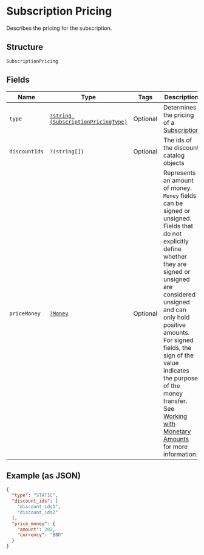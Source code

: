 
# Subscription Pricing

Describes the pricing for the subscription.

## Structure

`SubscriptionPricing`

## Fields

| Name | Type | Tags | Description | Getter | Setter |
|  --- | --- | --- | --- | --- | --- |
| `type` | [`?string (SubscriptionPricingType)`](../../doc/models/subscription-pricing-type.md) | Optional | Determines the pricing of a [Subscription](../../doc/models/subscription.md) | getType(): ?string | setType(?string type): void |
| `discountIds` | `?(string[])` | Optional | The ids of the discount catalog objects | getDiscountIds(): ?array | setDiscountIds(?array discountIds): void |
| `priceMoney` | [`?Money`](../../doc/models/money.md) | Optional | Represents an amount of money. `Money` fields can be signed or unsigned.<br>Fields that do not explicitly define whether they are signed or unsigned are<br>considered unsigned and can only hold positive amounts. For signed fields, the<br>sign of the value indicates the purpose of the money transfer. See<br>[Working with Monetary Amounts](https://developer.squareup.com/docs/build-basics/working-with-monetary-amounts)<br>for more information. | getPriceMoney(): ?Money | setPriceMoney(?Money priceMoney): void |

## Example (as JSON)

```json
{
  "type": "STATIC",
  "discount_ids": [
    "discount_ids1",
    "discount_ids2"
  ],
  "price_money": {
    "amount": 202,
    "currency": "BBD"
  }
}
```

